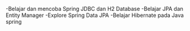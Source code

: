 -Belajar dan mencoba Spring JDBC dan H2 Database
-Belajar JPA dan Entity Manager
-Explore Spring Data JPA
-Belajar Hibernate pada Java spring